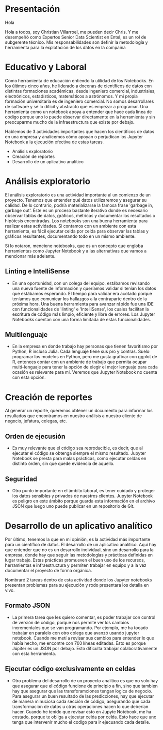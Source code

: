 # Presentación

Hola

Hola a todos, soy Christian Villarroel, me pueden decir Chris. Y me desempeñó como Expertos Senior Data Scientist en Entel, es un rol de subgerente técnico. Mis responsabilidades son definir la metodología y herramienta para la explotación de los datos en la compañía

# Educativo y Laboral

Como herramienta de educación entiendo la utilidad de los Notebooks. En los últimos cinco años, he liderado a docenas de científicos de datos con distintas formaciones académicas, desde ingeniero comercial, industriales, electrónicos, estadísticos, matemáticos a astrónomos. Y mi propia formación universitaria es de ingeniero comercial. No somos desarrollares de software y sé lo difícil y abstracto que es empezar a programar. Una herramienta como un notebook apoya a entender que hace cada línea de código porque uno lo puede observar directamente en la herramienta y sin preocuparme mucho de la infraestructura que existe por debajo.

Hablemos de 3 actividades importantes que hacen los científicos de datos en una empresa y analicemos cómo apoyan o perjudican los Jupyter Notebook a la ejecución efectiva de estas tareas.

- Análisis exploratorio
- Creación de reportes  
- Desarrollo de un aplicativo analítico

# Análisis exploratorio

El análisis exploratorio es una actividad importante al un comienzo de un proyecto. Tenemos que entender qué datos utilizaremos y asegurar su calidad. De lo contrario, podría materializarse la famosa frase 'garbage in, garbage out'. Éste es un proceso bastante iterativo donde es necesario observar tablas de datos, gráficos, métricas y documentar los resultados o hipótesis encontradas. Los notebooks son una buena herramienta para realizar estas actividades. Si contamos con un ambiente con esta herramienta, es fácil ejecutar celda por celda para observar las tablas y gráficos resultantes, documentando todo en un mismo ambiente.

Si lo notaron, mencione notebooks, que es un concepto que engloba herramientas como Jupyter Notebook y a las alternativas que vamos a mencionar más adelante.

## Linting e IntelliSense

- En una oportunidad, con un colega del equipo, estábamos revisando una nueva fuente de información y queríamos validar si tenían los datos que estábamos esperando. El tiempo para validar era acotado porque teníamos que comunicar los hallazgos a la contraparte dentro de la próxima hora. Una buena herramienta para avanzar rápido fue una IDE con funcionalidades de 'linting' e 'IntelliSense', los cuales facilitan la escritura de código más limpio, eficiente y libre de errores. Los Jupyter Notebooks cuentan con una forma limitada de estas funcionalidades.

## Multilenguaje

- En la empresa en donde trabajo hay personas que tienen favoritismo por Python, R incluso Julia. Cada lenguaje tiene sus pro y contras. Suelo programar los modelos en Python, pero me gusta graficar con ggplot de R, entonces contar con un ambiente de trabajo que permita ocupar multi-lenguaje para tener la opción de elegir el mejor lenguaje para cada ocasión es relevante para mi. Veremos que Jupyter Notebook no cuenta con esta opción.

# Creación de reportes 

Al generar un reporte, queremos obtener un documento para informar los  resultados que encontramos en nuestro análisis a nuestro cliente de negocio, jefatura, colegas, etc.

## Orden de ejecusión

- Es muy relevante que el código sea reproducible, es decir, que al ejecutar el código se obtenga siempre el mismo resultado. Jupyter Notebook se presta para malas prácticas, como ejecutar celdas en distinto órden, sin que quede evidencia de aquello.

## Seguridad

- Otro punto importante en el ámbito laboral, es tener cuidado y proteger los datos sensibles y privados de nuestros clientes. Jupyter Notebook es peligro en este ámbito porque guarda esta información en el archivo JSON que luego uno puede publicar en un repositorio de Git.

# Desarrollo de un aplicativo analítico

Por último, tenemos la que en mi opinión, es la actividad más importante para  un científico de datos. El desarrollo de un aplicativo analítico. Aquí hay que entender que no es un desarrollo individual, sino un desarrollo para la empresa, donde hay que seguir las metodologías y prácticas definidas en lugar trabajo. Estas prácticas promueven el buen uso de los recursos, herramientas e infraestructura y permiten trabajar en equipo y a la vez documentar el proyecto de forma orgánica.

Nombraré 2 tareas dentro de esta actividad donde los Jupyter notebooks presentan problemas para su ejecución y rodo presentara los detalla en vivo.

## Formato JSON

- La primera tarea que les quiero comentar, es poder trabajar con control de versión de código, porque nos permite ver los cambios incrementales que se van programando. Por ejemplo, me ha tocado trabajar en paralelo con otro colega que avanzó usando jupyter notebook. Cuando me metí a revisar sus cambios para entender lo que había hecho, me encontre con 700 líneas editadas. Esto es porque Júpiter es un JSON por debajo. Esto dificulta trabajar colaborativamente con esta herramienta.

## Ejecutar código exclusivamente en celdas

- Otro problema del desarrollo de un proyecto analítico es que no solo hay que asegurar que el código funcione de principio a fin, sino que tambien hay que asegurar que las transforamciones tengan logica de negocio. Para asegurar un buen resultado de las predicciones, hay que ejecutar de manera minuciosa cada sección de código, asegurando que cada transformación de datos u otras operaciones hacen lo que deberían hacer. Cuando he tenido que revisar esto en Jupyte Notebook, me ha costado, porque te obliga a ejecutar celda por celda. Esto hace que uno tenga que intervenir mucho el codigo para ir ejecuando cada detalle.

